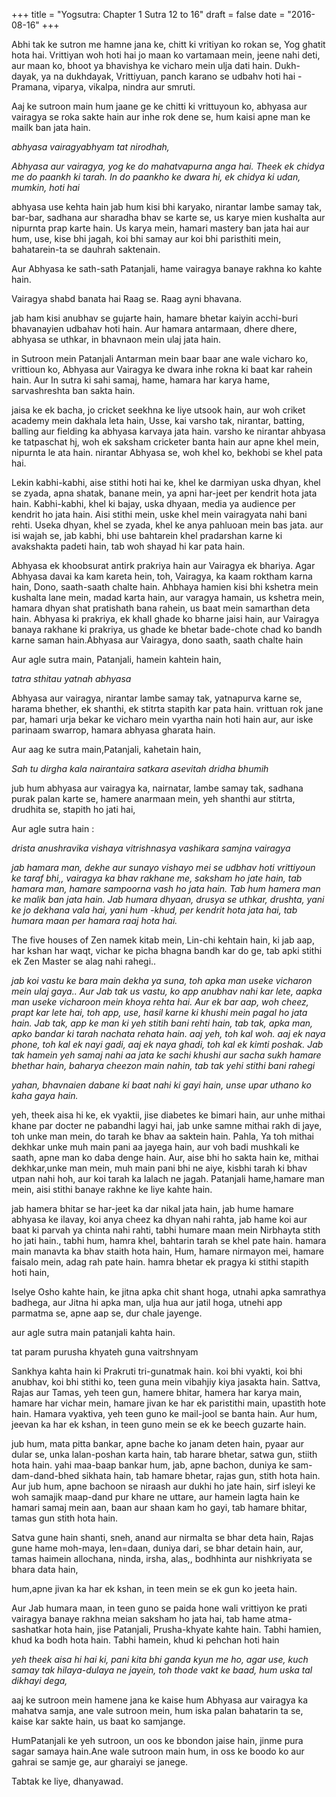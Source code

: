 +++
title = "Yogsutra: Chapter 1 Sutra 12 to 16"
draft = false
date = "2016-08-16"
+++

Abhi tak ke sutron me hamne jana ke, chitt ki vritiyan ko rokan se, Yog ghatit hota hai. Vrittiyan woh hoti hai jo maan ko vartamaan mein, jeene nahi deti, aur maan ko, bhoot ya bhavishya ke vicharo mein ulja dati hain. Dukh-dayak, ya na dukhdayak, Vrittiyuan, panch karano se udbahv hoti hai - Pramana, viparya, vikalpa, nindra aur smruti.

Aaj ke sutroon main hum jaane ge ke chitti ki vrittuyoun ko, 
abhyasa aur vairagya se roka sakte hain aur inhe rok dene se, hum kaisi apne man ke mailk ban jata hain.

_abhyasa vairagyabhyam tat nirodhah,_

_Abhyasa aur vairagya, yog ke do mahatvapurna anga hai. Theek ek chidya me do paankh ki tarah. In do paankho ke dwara hi, ek chidya ki udan, mumkin, hoti hai_

abhyasa use kehta hain jab hum kisi bhi karyako, nirantar lambe samay tak, bar-bar, sadhana aur sharadha bhav se karte se, us karye mien kushalta aur nipurnta prap karte hain. Us karya mein, hamari mastery ban jata hai aur hum, use, kise bhi jagah, koi bhi samay aur koi bhi paristhiti mein, bahatarein-ta se dauhrah saktenain.

Aur Abhyasa ke sath-sath Patanjali, hame vairagya banaye rakhna ko kahte hain.

Vairagya shabd banata hai Raag se. Raag ayni bhavana.

jab ham kisi anubhav se gujarte hain, hamare bhetar kaiyin acchi-buri bhavanayien udbahav hoti hain. Aur hamara antarmaan, dhere dhere, abhyasa se uthkar, in bhavnaon mein ulaj jata hain.

in Sutroon mein Patanjali Antarman mein baar baar ane wale vicharo ko, vrittioun ko, Abhyasa aur Vairagya ke dwara inhe rokna ki baat kar rahein hain. Aur In sutra ki sahi samaj, hame, hamara har karya hame, sarvashreshta ban sakta hain.

jaisa ke ek bacha, jo cricket seekhna ke liye utsook hain, aur woh criket academy mein dakhala leta hain, Usse, kai varsho tak, nirantar, batting, balling aur fielding ka abhyasa karvaya jata hain. varsho ke nirantar ahbyasa ke tatpaschat hj, woh ek saksham cricketer banta hain aur apne khel mein, nipurnta le ata hain. nirantar Abhyasa se, woh khel ko, bekhobi se khel pata hai.

Lekin kabhi-kabhi, aise stithi hoti hai ke, khel ke darmiyan uska dhyan, khel se zyada, apna shatak, banane mein, ya apni har-jeet per kendrit hota jata hain. Kabhi-kabhi, khel ki bajay, uska dhyaan, media ya audience per kendrit ho jata hain. Aisi stithi mein, uske khel mein vairagyata nahi bani rehti. Useka dhyan, khel se zyada, khel ke anya pahluoan mein bas jata. aur isi wajah se, jab kabhi, bhi use bahtarein khel pradarshan karne ki avakshakta padeti hain, tab woh shayad hi kar pata hain.

Abhyasa ek khoobsurat antirk prakriya hain aur Vairagya ek bhariya. Agar Abhyasa davai ka kam kareta hein, toh, Vairagya, ka kaam roktham karna hain, Dono, saath-saath chalte hain. Ahbhaya hamien kisi bhi kshetra mein kushalta lane mein, madad karta hain, aur varagya hamain, us kshetra mein, hamara dhyan shat pratishath bana rahein, us baat mein samarthan deta hain. Abhyasa ki prakriya, ek khalI ghade ko bharne jaisi hain, aur Vairagya banaya rakhane ki prakriya, us ghade ke bhetar bade-chote chad ko bandh karne saman hain.Abhyasa aur Vairagya, dono saath, saath chalte hain

Aur agle sutra main, Patanjali, hamein kahtein hain,

_tatra sthitau yatnah abhyasa_

Abhyasa aur vairagya, nirantar lambe samay tak, yatnapurva karne se, harama bhether, ek shanthi, ek stitrta stapith kar pata hain. vrittuan rok jane par, hamari urja bekar ke vicharo mein vyartha nain hoti hain aur, aur iske parinaam swarrop, hamara abhyasa gharata hain.

Aur aag ke sutra main,Patanjali, kahetain hain,

_Sah tu dirgha kala nairantaira satkara asevitah dridha bhumih_

jub hum abhyasa aur vairagya ka, nairnatar, lambe samay tak, sadhana purak palan karte se, hamere anarmaan mein, yeh shanthi aur stitrta, drudhita se, stapith ho jati hai,

Aur agle sutra hain :

_drista anushravika vishaya vitrishnasya vashikara samjna vairagya_

_jab hamara man, dekhe aur sunayo vishayo mei se udbhav hoti vrittiyoun ke taraf bhi,, vairagya ka bhav rakhane me, saksham ho jate hain, tab hamara man, hamare sampoorna vash ho jata hain. Tab hum hamera man ke malik ban jata hain. Jab humara dhyaan, drusya se uthkar, drushta, yani ke jo dekhana vala hai, yani hum -khud, per kendrit hota jata hai, tab humara maan per hamara raaj hota hai._

The five houses of Zen namek kitab mein, Lin-chi kehtain hain, ki jab aap, har kshan har waqt, vichar ke picha bhagna bandh kar do ge, tab apki stithi ek Zen Master se alag nahi rahegi.. 

_jab koi vastu ke bara main dekha ya suna, toh apka man useke vicharon mein ulaj gaya.. Aur Jab tak us vastu, ko app anubhav nahi kar lete, aapka man useke vicharoon mein khoya rehta hai. Aur ek bar aap, woh cheez, prapt kar lete hai, toh app, use, hasil karne ki khushi mein pagal ho jata hain. Jab tak, app ke man ki yeh stitih bani rehti hain, tab tak, apka man, apko bandar ki tarah nachata rehata hain. aaj yeh, toh kal woh. aaj ek naya phone, toh kal ek nayi gadi, aaj ek naya ghadi, toh kal ek kimti poshak. Jab tak hamein yeh samaj nahi aa jata ke sachi khushi aur sacha sukh hamare bhethar hain, baharya cheezon main nahin, tab tak yehi stithi bani rahegi_

_yahan, bhavnaien dabane ki baat nahi ki gayi hain, unse upar uthano ko kaha gaya hain._

yeh, theek aisa hi ke, ek vyaktii, jise diabetes ke bimari hain, aur unhe mithai khane par docter ne pabandhi lagyi hai, jab unke samne mithai rakh di jaye, toh unke man mein, do tarah ke bhav aa saktein hain. Pahla, Ya toh mithai dekhkar unke muh main pani aa jayega hain, aur voh badi mushkali ke saath, apne man ko daba denge hain. Aur, aise bhi ho sakta hain ke, mithai dekhkar,unke man mein, muh main pani bhi ne aiye, kisbhi tarah ki bhav utpan nahi hoh, aur koi tarah ka lalach ne jagah. Patanjali hame,hamare man mein, aisi stithi banaye rakhne ke liye kahte hain.

jab hamera bhitar se har-jeet ka dar nikal jata hain, jab hume hamare abhyasa ke ilavay, koi anya cheez ka dhyan nahi rahta, jab hame koi aur baat ki parvah ya chinta nahi rahti, tabhi humare maan mein Nirbhayta stith ho jati hain., tabhi hum, hamra khel, bahtarin tarah se khel pate hain. hamara main manavta ka bhav staith hota hain, Hum, hamare nirmayon mei, hamare faisalo mein, adag rah pate hain. hamra bhetar ek pragya ki stithi stapith hoti hain,

Iselye Osho kahte hain, ke jitna apka chit shant hoga, utnahi apka samrathya badhega, aur Jitna hi apka man, ulja hua aur jatil hoga, utnehi app parmatma se, apne aap se, dur chale jayenge.

aur agle sutra main patanjali kahta hain.

tat param purusha khyateh guna vaitrshnyam

Sankhya kahta hain ki Prakruti tri-gunatmak hain. koi bhi vyakti, koi bhi anubhav, koi bhi stithi ko, teen guna mein vibahjiy kiya jasakta hain. Sattva, Rajas aur Tamas, yeh teen gun, hamere bhitar, hamera har karya main, hamare har vichar mein, hamare jivan ke har ek paristithi main, upastith hote hain. Hamara vyaktiva, yeh teen guno ke mail-jool se banta hain. Aur hum, jeevan ka har ek kshan, in teen guno mein se ek ke beech guzarte hain.

jub hum, mata pitta bankar, apne bache ko janam deten hain, pyaar aur dular se, unka lalan-poshan karta hain, tab harare bhetar, satwa gun, stiith hota hain. yahi maa-baap bankar hum, jab, apne bachon, duniya ke sam-dam-dand-bhed sikhata hain, tab hamare bhetar, rajas gun, stith hota hain. Aur jub hum, apne bachoon se niraash aur dukhi ho jate hain, sirf isleyi ke woh samajik maap-dand pur khare ne uttare, aur hamein lagta hain ke hamari samaj mein aan, baan aur shaan kam ho gayi, tab hamare bhitar, tamas gun stith hota hain.

Satva gune hain shanti, sneh, anand aur nirmalta se bhar deta hain, Rajas gune hame moh-maya, len=daan, duniya dari, se bhar detain hain, aur, tamas haimein allochana, ninda, irsha, alas,, bodhhinta aur nishkriyata se bhara data hain,

hum,apne jivan ka har ek kshan, in teen mein se ek gun ko jeeta hain.

Aur Jab humara maan, in teen guno se paida hone wali vrittiyon ke prati vairagya banaye rakhna meian saksham ho jata hai, tab hame atma-sashatkar hota hain, jise Patanjali, Prusha-khyate kahte hain. Tabhi hamien, khud ka bodh hota hain. Tabhi hamein, khud ki pehchan hoti hain

_yeh theek aisa hi hai ki, pani kita bhi ganda kyun me ho, agar use, kuch samay tak hilaya-dulaya ne jayein, toh thode vakt ke baad, hum uska tal dikhayi dega,_

aaj ke sutroon mein hamene jana ke kaise hum Abhyasa aur vairagya ka mahatva samja, ane vale sutroon mein, hum iska palan bahatarin ta se, kaise kar sakte hain, us baat ko samjange.

HumPatanjali ke yeh sutroon, un oos ke bbondon jaise hain, jinme pura sagar samaya hain.Ane wale sutroon main hum, in oss ke boodo ko aur gahrai se samje ge, aur gharaiyi se janege.

Tabtak ke liye, dhanyawad.
